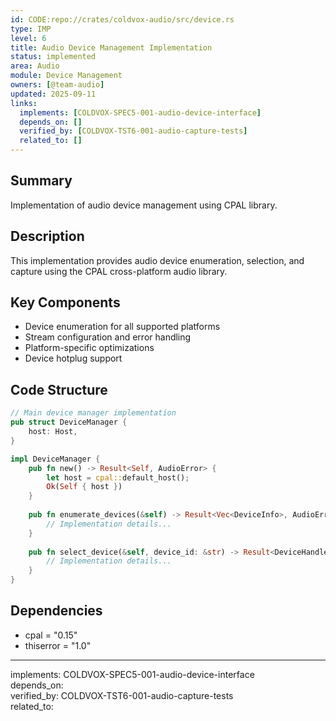 ```yaml
---
id: CODE:repo://crates/coldvox-audio/src/device.rs
type: IMP
level: 6
title: Audio Device Management Implementation
status: implemented
area: Audio
module: Device Management
owners: [@team-audio]
updated: 2025-09-11
links:
  implements: [COLDVOX-SPEC5-001-audio-device-interface]
  depends_on: []
  verified_by: [COLDVOX-TST6-001-audio-capture-tests]
  related_to: []
---
```


## Summary
Implementation of audio device management using CPAL library.

## Description
This implementation provides audio device enumeration, selection, and capture using the CPAL cross-platform audio library.

## Key Components
- Device enumeration for all supported platforms
- Stream configuration and error handling
- Platform-specific optimizations
- Device hotplug support

## Code Structure
```rust
// Main device manager implementation
pub struct DeviceManager {
    host: Host,
}

impl DeviceManager {
    pub fn new() -> Result<Self, AudioError> {
        let host = cpal::default_host();
        Ok(Self { host })
    }
    
    pub fn enumerate_devices(&self) -> Result<Vec<DeviceInfo>, AudioError> {
        // Implementation details...
    }
    
    pub fn select_device(&self, device_id: &str) -> Result<DeviceHandle, AudioError> {
        // Implementation details...
    }
}
```

## Dependencies
- cpal = "0.15"
- thiserror = "1.0"

---
implements: COLDVOX-SPEC5-001-audio-device-interface  
depends_on:  
verified_by: COLDVOX-TST6-001-audio-capture-tests  
related_to: